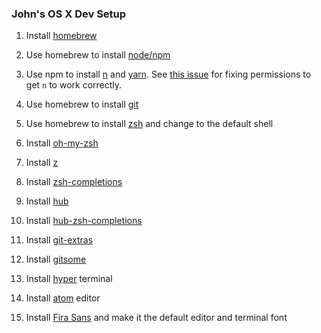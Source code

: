 ### John's OS X Dev Setup

1. Install [homebrew](https://brew.sh/)

2. Use homebrew to install [node/npm](https://wsvincent.com/install-node-js-npm-mac/)

3. Use npm to install [n](https://github.com/tj/n) and [yarn](https://yarnpkg.com/en/). See [this issue](https://github.com/tj/n/issues/416#issuecomment-342693217) for fixing permissions to get `n` to work correctly.

4. Use homebrew to install [git](https://git-scm.com/book/en/v1/Getting-Started-Installing-Git)

5. Use homebrew to install [zsh](https://rick.cogley.info/post/use-homebrew-zsh-instead-of-the-osx-default/) and change to the default shell

6. Install [oh-my-zsh](https://github.com/robbyrussell/oh-my-zsh)

7. Install [z](https://github.com/rupa/z)

8. Install [zsh-completions](https://github.com/zsh-users/zsh-completions)

9. Install [hub](https://github.com/github/hub)

10. Install [hub-zsh-completions](https://github.com/github/hub/blob/master/etc/hub.zsh_completion)

11. Install [git-extras](https://github.com/tj/git-extras)

12. Install [gitsome](https://github.com/donnemartin/gitsome)

13. Install [hyper](https://github.com/zeit/hyper) terminal

14. Install [atom](https://atom.io/) editor

15. Install [Fira Sans](https://github.com/mozilla/Fira) and make it the default editor and terminal font
